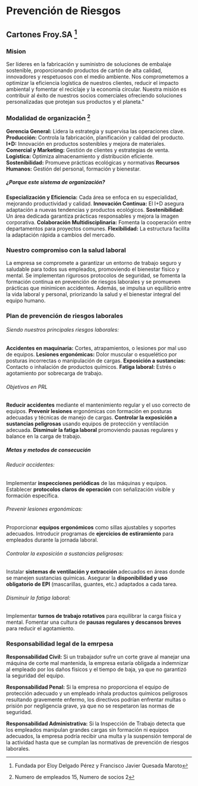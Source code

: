 # Prevención de Riesgos
## Cartones Froy.SA [^1]
### Mision
Ser líderes en la fabricación y suministro de soluciones de embalaje sostenible, proporcionando productos de cartón de alta calidad, innovadores y respetuosos con el medio ambiente. 
Nos comprometemos a optimizar la eficiencia logística de nuestros clientes, reducir el impacto ambiental y fomentar el reciclaje y la economía circular. Nuestra misión es contribuir al éxito de nuestros socios comerciales ofreciendo soluciones personalizadas que protejan sus productos y el planeta."

### Modalidad de organización [^2]

**Gerencia General:** Lidera la estrategia y supervisa las operaciones clave.
**Producción:** Controla la fabricación, planificación y calidad del producto.
**I+D:** Innovación en productos sostenibles y mejora de materiales.
**Comercial y Marketing:** Gestión de clientes y estrategias de venta.
**Logística:** Optimiza almacenamiento y distribución eficiente.
**Sostenibilidad:** Promueve prácticas ecológicas y normativas 
**Recursos Humanos:** Gestión del personal, formación y bienestar.
##### ¿Porque este sistema de organización?
**Especialización y Eficiencia:** Cada área se enfoca en su especialidad, mejorando productividad y calidad.
**Innovación Continua:** El I+D asegura adaptación a nuevas tendencias y productos ecológicos.
**Sostenibilidad:** Un área dedicada garantiza prácticas responsables y mejora la imagen corporativa.
**Colaboración Multidisciplinaria:** Fomenta la cooperación entre departamentos para proyectos comunes.
**Flexibilidad:** La estructura facilita la adaptación rápida a cambios del mercado.

### Nuestro compromiso con la salud laboral
La empresa se compromete a garantizar un entorno de trabajo seguro y saludable para todos sus empleados, promoviendo el bienestar físico y mental. Se implementan rigurosos protocolos de seguridad, se fomenta la formación continua en prevención de riesgos laborales y se promueven prácticas que minimicen accidentes. Además, se impulsa un equilibrio entre la vida laboral y personal, priorizando la salud y el bienestar integral del equipo humano.

### Plan de prevención de riesgos laborales

###### *Siendo nuestros principales riesgos laborales:*
**Accidentes en maquinaria:** Cortes, atrapamientos, o lesiones por mal uso de equipos.
**Lesiones ergonómicas:** Dolor muscular o esquelético por posturas incorrectas o manipulación de cargas.
**Exposición a sustancias:** Contacto o inhalación de productos químicos.
**Fatiga laboral:** Estrés o agotamiento por sobrecarga de trabajo.
###### *Objetivos en PRL*
**Reducir accidentes** mediante el mantenimiento regular y el uso correcto de equipos.
**Prevenir lesiones** ergonómicas con formación en posturas adecuadas y técnicas de manejo de cargas.
**Controlar la exposición a sustancias peligrosas** usando equipos de protección y ventilación adecuada.
**Disminuir la fatiga laboral** promoviendo pausas regulares y balance en la carga de trabajo.


##### Metas y metodos de consecución

###### Reducir accidentes:

Implementar **inspecciones periódicas** de las máquinas y equipos.
Establecer **protocolos claros de operación** con señalización visible y formación específica.
###### Prevenir lesiones ergonómicas:

Proporcionar **equipos ergonómicos** como sillas ajustables y soportes adecuados.
Introducir programas de **ejercicios de estiramiento** para empleados durante la jornada laboral.
###### Controlar la exposición a sustancias peligrosas:

Instalar **sistemas de ventilación y extracción** adecuados en áreas donde se manejen sustancias químicas.
Asegurar la **disponibilidad y uso obligatorio de EPI** (mascarillas, guantes, etc.) adaptados a cada tarea.
###### Disminuir la fatiga laboral:

Implementar **turnos de trabajo rotativos** para equilibrar la carga física y mental.
Fomentar una cultura de **pausas regulares y descansos breves** para reducir el agotamiento.

### Responsabilidad legal de la emrpesa 
**Responsabilidad Civil:** Si un trabajador sufre un corte grave al manejar una máquina de corte mal mantenida, la empresa estaría obligada a indemnizar al empleado por los daños físicos y el tiempo de baja, ya que no garantizó la seguridad del equipo.

**Responsabilidad Penal:** Si la empresa no proporciona el equipo de protección adecuado y un empleado inhala productos químicos peligrosos resultando gravemente enfermo, los directivos podrían enfrentar multas o prisión por negligencia grave, ya que no se respetaron las normas de seguridad.

**Responsabilidad Administrativa:** Si la Inspección de Trabajo detecta que los empleados manipulan grandes cargas sin formación ni equipos adecuados, la empresa podría recibir una multa y la suspensión temporal de la actividad hasta que se cumplan las normativas de prevención de riesgos laborales.


[^1]: Fundada por Eloy Delgado Pérez y Francisco Javier Quesada Maroto
[^2]: Numero de empleados 15, Numero de socios 2


